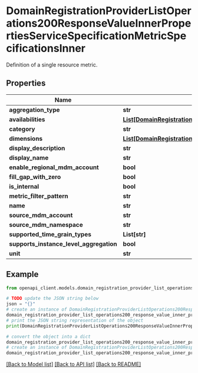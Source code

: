# DomainRegistrationProviderListOperations200ResponseValueInnerPropertiesServiceSpecificationMetricSpecificationsInner

Definition of a single resource metric.

## Properties

Name | Type | Description | Notes
------------ | ------------- | ------------- | -------------
**aggregation_type** | **str** |  | [optional] 
**availabilities** | [**List[DomainRegistrationProviderListOperations200ResponseValueInnerPropertiesServiceSpecificationMetricSpecificationsInnerAvailabilitiesInner]**](DomainRegistrationProviderListOperations200ResponseValueInnerPropertiesServiceSpecificationMetricSpecificationsInnerAvailabilitiesInner.md) |  | [optional] 
**category** | **str** |  | [optional] 
**dimensions** | [**List[DomainRegistrationProviderListOperations200ResponseValueInnerPropertiesServiceSpecificationMetricSpecificationsInnerDimensionsInner]**](DomainRegistrationProviderListOperations200ResponseValueInnerPropertiesServiceSpecificationMetricSpecificationsInnerDimensionsInner.md) |  | [optional] 
**display_description** | **str** |  | [optional] 
**display_name** | **str** |  | [optional] 
**enable_regional_mdm_account** | **bool** |  | [optional] 
**fill_gap_with_zero** | **bool** |  | [optional] 
**is_internal** | **bool** |  | [optional] 
**metric_filter_pattern** | **str** |  | [optional] 
**name** | **str** |  | [optional] 
**source_mdm_account** | **str** |  | [optional] 
**source_mdm_namespace** | **str** |  | [optional] 
**supported_time_grain_types** | **List[str]** |  | [optional] 
**supports_instance_level_aggregation** | **bool** |  | [optional] 
**unit** | **str** |  | [optional] 

## Example

```python
from openapi_client.models.domain_registration_provider_list_operations200_response_value_inner_properties_service_specification_metric_specifications_inner import DomainRegistrationProviderListOperations200ResponseValueInnerPropertiesServiceSpecificationMetricSpecificationsInner

# TODO update the JSON string below
json = "{}"
# create an instance of DomainRegistrationProviderListOperations200ResponseValueInnerPropertiesServiceSpecificationMetricSpecificationsInner from a JSON string
domain_registration_provider_list_operations200_response_value_inner_properties_service_specification_metric_specifications_inner_instance = DomainRegistrationProviderListOperations200ResponseValueInnerPropertiesServiceSpecificationMetricSpecificationsInner.from_json(json)
# print the JSON string representation of the object
print(DomainRegistrationProviderListOperations200ResponseValueInnerPropertiesServiceSpecificationMetricSpecificationsInner.to_json())

# convert the object into a dict
domain_registration_provider_list_operations200_response_value_inner_properties_service_specification_metric_specifications_inner_dict = domain_registration_provider_list_operations200_response_value_inner_properties_service_specification_metric_specifications_inner_instance.to_dict()
# create an instance of DomainRegistrationProviderListOperations200ResponseValueInnerPropertiesServiceSpecificationMetricSpecificationsInner from a dict
domain_registration_provider_list_operations200_response_value_inner_properties_service_specification_metric_specifications_inner_from_dict = DomainRegistrationProviderListOperations200ResponseValueInnerPropertiesServiceSpecificationMetricSpecificationsInner.from_dict(domain_registration_provider_list_operations200_response_value_inner_properties_service_specification_metric_specifications_inner_dict)
```
[[Back to Model list]](../README.md#documentation-for-models) [[Back to API list]](../README.md#documentation-for-api-endpoints) [[Back to README]](../README.md)


